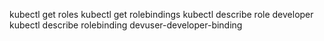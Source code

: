 kubectl get roles
kubectl get rolebindings
kubectl describe role developer
kubectl describe rolebinding devuser-developer-binding
